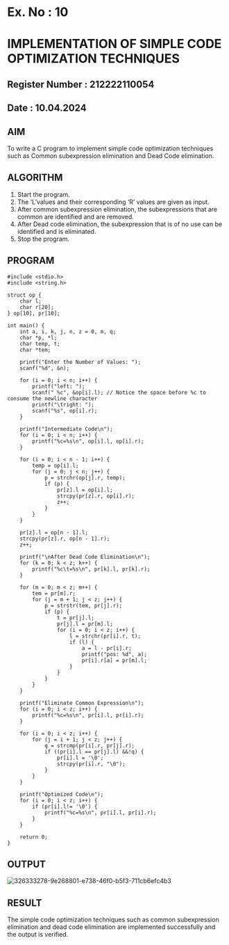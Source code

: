 # Ex. No : 10	
# IMPLEMENTATION OF SIMPLE CODE OPTIMIZATION TECHNIQUES 
## Register Number : 212222110054
## Date : 10.04.2024

## AIM   
To write a C program to implement simple code optimization techniques such as Common subexpression elimination and Dead Code elimination.

## ALGORITHM
1.	Start the program.
2.	The ‘L’values and their corresponding ‘R’ values are given as input.
3.	After common subexpression elimination, the subexpressions that are common are identified and are removed.
4.	After Dead code elimination, the subexpression that is of no use can be identified and is eliminated.
5.	Stop the program.

## PROGRAM
```
#include <stdio.h>
#include <string.h>

struct op {
    char l;
    char r[20];
} op[10], pr[10];

int main() {
    int a, i, k, j, n, z = 0, m, q;
    char *p, *l;
    char temp, t;
    char *tem;

    printf("Enter the Number of Values: ");
    scanf("%d", &n);

    for (i = 0; i < n; i++) {
        printf("left: ");
        scanf(" %c", &op[i].l); // Notice the space before %c to consume the newline character
        printf("\tright: ");
        scanf("%s", op[i].r);
    }

    printf("Intermediate Code\n");
    for (i = 0; i < n; i++) {
        printf("%c=%s\n", op[i].l, op[i].r);
    }

    for (i = 0; i < n - 1; i++) {
        temp = op[i].l;
        for (j = 0; j < n; j++) {
            p = strchr(op[j].r, temp);
            if (p) {
                pr[z].l = op[i].l;
                strcpy(pr[z].r, op[i].r);
                z++;
            }
        }
    }

    pr[z].l = op[n - 1].l;
    strcpy(pr[z].r, op[n - 1].r);
    z++;

    printf("\nAfter Dead Code Elimination\n");
    for (k = 0; k < z; k++) {
        printf("%c\t=%s\n", pr[k].l, pr[k].r);
    }

    for (m = 0; m < z; m++) {
        tem = pr[m].r;
        for (j = m + 1; j < z; j++) {
            p = strstr(tem, pr[j].r);
            if (p) {
                t = pr[j].l;
                pr[j].l = pr[m].l;
                for (i = 0; i < z; i++) {
                    l = strchr(pr[i].r, t);
                    if (l) {
                        a = l - pr[i].r;
                        printf("pos: %d", a);
                        pr[i].r[a] = pr[m].l;
                    }
                }
            }
        }
    }

    printf("Eliminate Common Expression\n");
    for (i = 0; i < z; i++) {
        printf("%c=%s\n", pr[i].l, pr[i].r);
    }

    for (i = 0; i < z; i++) {
        for (j = i + 1; j < z; j++) {
            q = strcmp(pr[i].r, pr[j].r);
            if ((pr[i].l == pr[j].l) &&!q) {
                pr[i].l = '\0';
                strcpy(pr[i].r, "\0");
            }
        }
    }

    printf("Optimized Code\n");
    for (i = 0; i < z; i++) {
        if (pr[i].l!= '\0') {
            printf("%c=%s\n", pr[i].l, pr[i].r);
        }
    }

    return 0;
}
```

## OUTPUT 
![326333278-9e268801-e738-46f0-b5f3-711cb6efc4b3](https://github.com/vishnupriyaramesh17/19CS409-Compiler-Design-Lab/assets/119393589/e2e4e6c7-f359-4187-a282-6e14f1ac820a)


## RESULT
The simple code optimization techniques such as common subexpression elimination and dead code elimination are implemented successfully and the output is verified.
